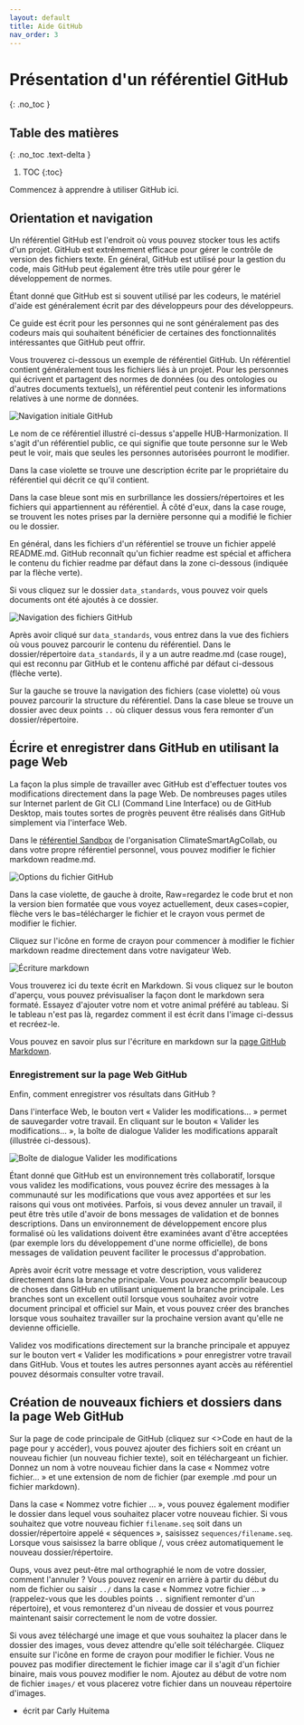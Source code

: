 ```yaml
---
layout: default
title: Aide GitHub
nav_order: 3
---
```


# Présentation d'un référentiel GitHub
{: .no_toc }

## Table des matières
{: .no_toc .text-delta }

1. TOC
{:toc}

Commencez à apprendre à utiliser GitHub ici.

## Orientation et navigation

Un référentiel GitHub est l'endroit où vous pouvez stocker tous les actifs d'un projet. GitHub est extrêmement efficace pour gérer le contrôle de version des fichiers texte. En général, GitHub est utilisé pour la gestion du code, mais GitHub peut également être très utile pour gérer le développement de normes.

Étant donné que GitHub est si souvent utilisé par les codeurs, le matériel d'aide est généralement écrit par des développeurs pour des développeurs.

Ce guide est écrit pour les personnes qui ne sont généralement pas des codeurs mais qui souhaitent bénéficier de certaines des fonctionnalités intéressantes que GitHub peut offrir.

Vous trouverez ci-dessous un exemple de référentiel GitHub. Un référentiel contient généralement tous les fichiers liés à un projet. Pour les personnes qui écrivent et partagent des normes de données (ou des ontologies ou d'autres documents textuels), un référentiel peut contenir les informations relatives à une norme de données.

![Navigation initiale GitHub](../assets/images/github_initial_navigation.PNG)

Le nom de ce référentiel illustré ci-dessus s'appelle HUB-Harmonization. Il s'agit d'un référentiel public, ce qui signifie que toute personne sur le Web peut le voir, mais que seules les personnes autorisées pourront le modifier.

Dans la case violette se trouve une description écrite par le propriétaire du référentiel qui décrit ce qu'il contient.

Dans la case bleue sont mis en surbrillance les dossiers/répertoires et les fichiers qui appartiennent au référentiel. À côté d'eux, dans la case rouge, se trouvent les notes prises par la dernière personne qui a modifié le fichier ou le dossier.

En général, dans les fichiers d'un référentiel se trouve un fichier appelé README.md. GitHub reconnaît qu'un fichier readme est spécial et affichera le contenu du fichier readme par défaut dans la zone ci-dessous (indiquée par la flèche verte).

Si vous cliquez sur le dossier `data_standards`, vous pouvez voir quels documents ont été ajoutés à ce dossier.

![Navigation des fichiers GitHub](../assets/images/github_files_navigation.PNG)

Après avoir cliqué sur `data_standards`, vous entrez dans la vue des fichiers où vous pouvez parcourir le contenu du référentiel. Dans le dossier/répertoire `data_standards`, il y a un autre readme.md (case rouge), qui est reconnu par GitHub et le contenu affiché par défaut ci-dessous (flèche verte).

Sur la gauche se trouve la navigation des fichiers (case violette) où vous pouvez parcourir la structure du référentiel. Dans la case bleue se trouve un dossier avec deux points `..` où cliquer dessus vous fera remonter d'un dossier/répertoire.

## Écrire et enregistrer dans GitHub en utilisant la page Web

La façon la plus simple de travailler avec GitHub est d'effectuer toutes vos modifications directement dans la page Web. De nombreuses pages utiles sur Internet parlent de Git CLI (Command Line Interface) ou de GitHub Desktop, mais toutes sortes de progrès peuvent être réalisés dans GitHub simplement via l'interface Web.

Dans le [référentiel Sandbox](https://github.com/ClimateSmartAgCollab/sandbox) de l'organisation ClimateSmartAgCollab, ou dans votre propre référentiel personnel, vous pouvez modifier le fichier markdown readme.md.

![Options du fichier GitHub](../assets/images/github_file_options.png)

Dans la case violette, de gauche à droite, Raw=regardez le code brut et non la version bien formatée que vous voyez actuellement, deux cases=copier, flèche vers le bas=télécharger le fichier et le crayon vous permet de modifier le fichier.

Cliquez sur l'icône en forme de crayon pour commencer à modifier le fichier markdown readme directement dans votre navigateur Web.

![Écriture markdown](../assets/images/github_writing_markdown.png)

Vous trouverez ici du texte écrit en Markdown. Si vous cliquez sur le bouton d'aperçu, vous pouvez prévisualiser la façon dont le markdown sera formaté. Essayez d'ajouter votre nom et votre animal préféré au tableau. Si le tableau n'est pas là, regardez comment il est écrit dans l'image ci-dessus et recréez-le.

Vous pouvez en savoir plus sur l'écriture en markdown sur la [page GitHub Markdown](https://docs.github.com/en/get-started/writing-on-github/getting-started-with-writing-and-formatting-on-github/basic-writing-and-formatting-syntax).

### Enregistrement sur la page Web GitHub
Enfin, comment enregistrer vos résultats dans GitHub ?

Dans l'interface Web, le bouton vert « Valider les modifications... » permet de sauvegarder votre travail. En cliquant sur le bouton « Valider les modifications... », la boîte de dialogue Valider les modifications apparaît (illustrée ci-dessous).

![Boîte de dialogue Valider les modifications](../assets/images/github_commit_changes.png)

Étant donné que GitHub est un environnement très collaboratif, lorsque vous validez les modifications, vous pouvez écrire des messages à la communauté sur les modifications que vous avez apportées et sur les raisons qui vous ont motivées. Parfois, si vous devez annuler un travail, il peut être très utile d'avoir de bons messages de validation et de bonnes descriptions. Dans un environnement de développement encore plus formalisé où les validations doivent être examinées avant d'être acceptées (par exemple lors du développement d'une norme officielle), de bons messages de validation peuvent faciliter le processus d'approbation.

Après avoir écrit votre message et votre description, vous validerez directement dans la branche principale. Vous pouvez accomplir beaucoup de choses dans GitHub en utilisant uniquement la branche principale. Les branches sont un excellent outil lorsque vous souhaitez avoir votre document principal et officiel sur Main, et vous pouvez créer des branches lorsque vous souhaitez travailler sur la prochaine version avant qu'elle ne devienne officielle.

Validez vos modifications directement sur la branche principale et appuyez sur le bouton vert « Valider les modifications » pour enregistrer votre travail dans GitHub. Vous et toutes les autres personnes ayant accès au référentiel pouvez désormais consulter votre travail.

## Création de nouveaux fichiers et dossiers dans la page Web GitHub

Sur la page de code principale de GitHub (cliquez sur <>Code en haut de la page pour y accéder), vous pouvez ajouter des fichiers soit en créant un nouveau fichier (un nouveau fichier texte), soit en téléchargeant un fichier. Donnez un nom à votre nouveau fichier dans la case « Nommez votre fichier... » et une extension de nom de fichier (par exemple .md pour un fichier markdown).

Dans la case « Nommez votre fichier … », vous pouvez également modifier le dossier dans lequel vous souhaitez placer votre nouveau fichier. Si vous souhaitez que votre nouveau fichier `filename.seq` soit dans un dossier/répertoire appelé « séquences », saisissez `sequences/filename.seq`. Lorsque vous saisissez la barre oblique /, vous créez automatiquement le nouveau dossier/répertoire.

Oups, vous avez peut-être mal orthographié le nom de votre dossier, comment l'annuler ? Vous pouvez revenir en arrière à partir du début du nom de fichier ou saisir `../` dans la case « Nommez votre fichier … » (rappelez-vous que les doubles points `..` signifient remonter d'un répertoire), et vous remonterez d'un niveau de dossier et vous pourrez maintenant saisir correctement le nom de votre dossier.

Si vous avez téléchargé une image et que vous souhaitez la placer dans le dossier des images, vous devez attendre qu'elle soit téléchargée. Cliquez ensuite sur l'icône en forme de crayon pour modifier le fichier. Vous ne pouvez pas modifier directement le fichier image car il s'agit d'un fichier binaire, mais vous pouvez modifier le nom. Ajoutez au début de votre nom de fichier `images/` et vous placerez votre fichier dans un nouveau répertoire d'images.

- écrit par Carly Huitema





